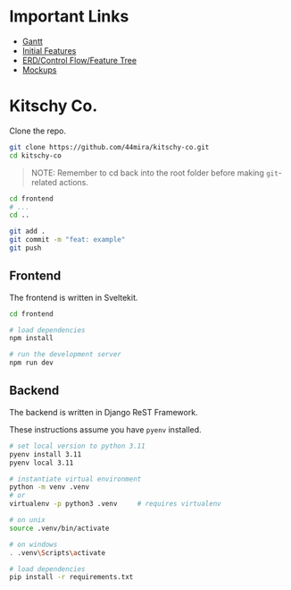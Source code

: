 # Important Links
- [Gantt](https://docs.google.com/spreadsheets/d/1-lv8CXxgeZPNvAxTtf1nMcPT3pGazXfCGU_z7rlab0M/edit?usp=drive_link)
- [Initial Features](https://docs.google.com/document/d/109JQ6lliifx3QkWt0vYSABfwqRs8qPxSq9vJw79hja8/edit)
- [ERD/Control Flow/Feature Tree](https://app.eraser.io/workspace/m7WbFfCAi3rne9vxpSZm?origin=share)
- [Mockups](https://www.figma.com/design/80Lbq0UWnjqPiZ0veNTV3z/Kitschy?node-id=0-1&t=LDXGwHHHuA6ldEWf-1)
# Kitschy Co.

Clone the repo.

```bash
git clone https://github.com/44mira/kitschy-co.git
cd kitschy-co
```

> NOTE: Remember to cd back into the root folder before making `git`-related actions.

```bash
cd frontend
# ...
cd ..

git add .
git commit -m "feat: example"
git push
```

## Frontend

The frontend is written in Sveltekit.

```bash
cd frontend

# load dependencies
npm install

# run the development server
npm run dev
```

## Backend

The backend is written in Django ReST Framework.

These instructions assume you have `pyenv` installed.

```bash
# set local version to python 3.11
pyenv install 3.11
pyenv local 3.11

# instantiate virtual environment
python -m venv .venv
# or
virtualenv -p python3 .venv     # requires virtualenv

# on unix
source .venv/bin/activate

# on windows
. .venv\Scripts\activate

# load dependencies
pip install -r requirements.txt
```
